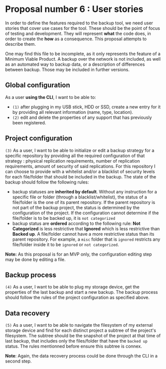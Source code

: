 # Proposal number 6 : User stories

In order to define the features required to the backup tool, we need user stories that cover use cases for the tool. These should be the point of focus of testing and development. They will represent **what** the code does, in order to create the **how** as a consequence. This proposal attempts to describe them.

One may find this file to be incomplete, as it only represents the feature of a Minimum Viable Product. A backup over the network is not included, as well as an automated way to backup data, or a description of differences between backup. Those may be included in further versions.

## Global configuration

As a user **using the CLI**, I want to be able to:

- `(1)` after plugging in my USB stick, HDD or SSD, create a new entry for it by providing all relevant information (name, type, location).
- `(2)` edit and delete the properties of any support that has previously been registered.

## Project configuration

`(3)` As a user, I want to be able to initialize or edit a backup strategy for a specific repository by providing all the required configuration of that strategy : physical replication requirements, number of replication requirements, amount of security of said replications. For this repository I can choose to provide with a whitelist and/or a blacklist of security levels for each file/folder that should be included in the backup. The state of the backup should follow the following rules:

- backup statuses are **inherited by default**. Without any instruction for a specific file or folder (through a blacklist/whitelist), the status of a file/folder is the one of its parent repository. If the parent repository is not part of the backup project, the status is determined by the configuration of the project. If the configuration cannot determine if the file/folder is to be backed up, it is `not categorized`
- backup status are **ordered** according to the following rule: **Not Categorized** is less restrictive that **Ignored** which is less restrictive than **Backed up**. A file/folder cannot have a more restrictive status than its parent repository. For example, a `misc` folder that is `ignored` restricts any file/folder inside it to be `ignored` or `not categorized`.

**Note:** As this proposal is for an MVP only, the configuration editing step may be done by editing a file.

## Backup process

`(4)` As a user, I want to be able to plug my storage device, get the properties of the last backup and start a new backup. The backup process should follow the rules of the project configuration as specified above.

## Data recovery

`(5)` As a user, I want to be able to navigate the filesystem of my external storage device and find for each distinct project a subtree of the project's filesystem. The subtree should be the snapshot of the project at that time of last backup, that includes only the files/folder that have the `backed up` status. The rules mentionned before ensure this subtree is connex.

**Note**: Again, the data recovery process could be done through the CLI in a second step.
